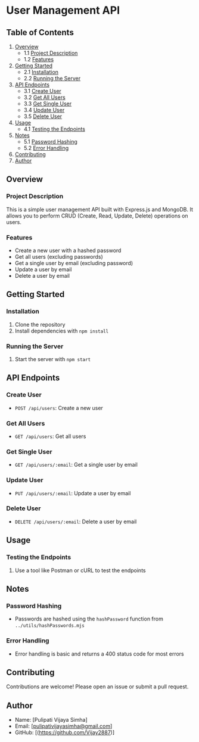 # User Management API

## Table of Contents

1. [Overview](#overview)
    - 1.1 [Project Description](#project-description)
    - 1.2 [Features](#features)
2. [Getting Started](#getting-started)
    - 2.1 [Installation](#installation)
    - 2.2 [Running the Server](#running-the-server)
3. [API Endpoints](#api-endpoints)
    - 3.1 [Create User](#create-user)
    - 3.2 [Get All Users](#get-all-users)
    - 3.3 [Get Single User](#get-single-user)
    - 3.4 [Update User](#update-user)
    - 3.5 [Delete User](#delete-user)
4. [Usage](#usage)
    - 4.1 [Testing the Endpoints](#testing-the-endpoints)
5. [Notes](#notes)
    - 5.1 [Password Hashing](#password-hashing)
    - 5.2 [Error Handling](#error-handling)
6. [Contributing](#contributing)
7. [Author](#author)

## Overview

### Project Description

This is a simple user management API built with Express.js and MongoDB. It allows you to perform CRUD (Create, Read, Update, Delete) operations on users.

### Features

- Create a new user with a hashed password
- Get all users (excluding passwords)
- Get a single user by email (excluding password)
- Update a user by email
- Delete a user by email

## Getting Started

### Installation

1. Clone the repository
2. Install dependencies with `npm install`

### Running the Server

1. Start the server with `npm start`

## API Endpoints

### Create User

- `POST /api/users`: Create a new user

### Get All Users

- `GET /api/users`: Get all users

### Get Single User

- `GET /api/users/:email`: Get a single user by email

### Update User

- `PUT /api/users/:email`: Update a user by email

### Delete User

- `DELETE /api/users/:email`: Delete a user by email

## Usage

### Testing the Endpoints

1. Use a tool like Postman or cURL to test the endpoints

## Notes

### Password Hashing

- Passwords are hashed using the `hashPassword` function from `../utils/hashPasswords.mjs`

### Error Handling

- Error handling is basic and returns a 400 status code for most errors

## Contributing

Contributions are welcome! Please open an issue or submit a pull request.

## Author

- Name: [Pulipati Vijaya Simha]
- Email: [pulipativijayasimha@gmail.com]
- GitHub: [(https://github.com/Vijay2887)]
